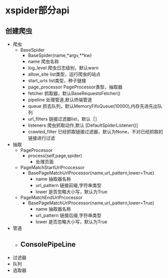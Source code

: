 xspider部分api
========


创建爬虫
-------
+ 爬虫
    + BaseSpider
        - BaseSpider(name,*argv,**kw)
        - name 爬虫名称
        - log_level 爬虫日志级别，默认warn
        - allow_site list类型，运行爬虫的站点
        - start_urls list类型，种子链接
        - page_processor PageProcessor类型，抽取器
        - fetcher 抓取器，默认BaseRequestsFetcher()
        - pipeline 处理管道,默认终端管道
        - queue 抓去队列，默认MemoryFifoQueue(10000),内存先进先出队列
        - url_filters 链接过滤器list，默认［］
        - listeners 爬虫抓取动作,默认 [DefaultSpiderListener()]
        - crawled_filter 已经抓取链接过滤器，默认为None，不对已经抓取的链接进行过滤
+ 抽取
    + PageProcessor
        - process(self,page,spider)
            - 处理页面
    + PageMatchStartUrlPrcocessor
        - BasePageMatchUrlProcessor(name,url_pattern,lower=True)
            - name 抽取器名称
            - url_pattern 链接前缀,字符串类型
            - lower 是否忽略大小写，默认为True
    + PageMatchEndUrlPrcocessor
        - BasePageMatchUrlProcessor(name,url_pattern,lower=True)
            - name 抽取器名称
            - url_pattern 链接后缀,字符串类型
            - lower 是否忽略大小写，默认为True 
+ 管道
    + ConsolePipeLine
        - 
+ 过滤器
+ 队列
+ 选取器
